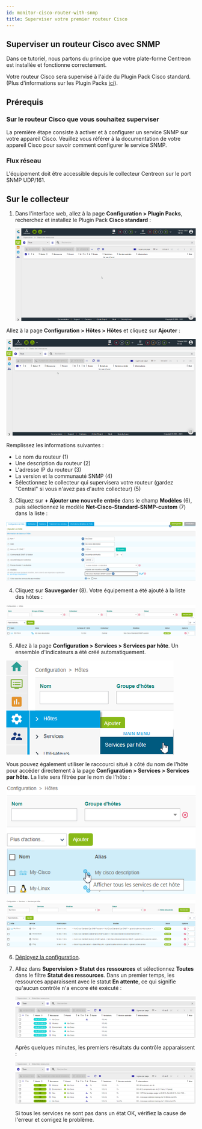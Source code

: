 ```yaml
---
id: monitor-cisco-router-with-snmp
title: Superviser votre premier routeur Cisco
---
```


## Superviser un routeur Cisco avec SNMP

Dans ce tutoriel, nous partons du principe que votre plate-forme Centreon est installée et fonctionne correctement.

Votre routeur Cisco sera supervisé à l'aide du Plugin Pack Cisco standard. (Plus d'informations sur les Plugin Packs [ici](../monitoring/pluginpacks.md)).

## Prérequis

### Sur le routeur Cisco que vous souhaitez superviser

La première étape consiste à activer et à configurer un service SNMP sur votre appareil Cisco.
Veuillez vous référer à la documentation de votre appareil Cisco pour savoir comment configurer le service SNMP.

### Flux réseau

L'équipement doit être accessible depuis le collecteur Centreon sur le port SNMP UDP/161.

## Sur le collecteur

1. Dans l'interface web, allez à la page **Configuration > Plugin Packs**, recherchez et installez le Plugin Pack **Cisco standard** :

   ![image](../assets/getting-started/quick_start_cisco_0.gif)

Allez à la page **Configuration > Hôtes > Hôtes** et cliquez sur **Ajouter** :

![image](../assets/getting-started/quick_start_cisco_1.gif)

Remplissez les informations suivantes :

* Le nom du routeur (1)
* Une description du routeur (2)
* L'adresse IP du routeur (3)
* La version et la communauté SNMP (4)
* Sélectionnez le collecteur qui supervisera votre routeur (gardez "Central" si vous n'avez pas d'autre collecteur) (5)

3. Cliquez sur **+ Ajouter une nouvelle entrée** dans le champ **Modèles** (6), puis sélectionnez le modèle **Net-Cisco-Standard-SNMP-custom** (7) dans la liste :

![image](../assets/getting-started/quick_start_cisco_2.png)

4. Cliquez sur **Sauvegarder** (8). Votre équipement a été ajouté à la liste des hôtes :

![image](../assets/getting-started/quick_start_cisco_3.png)

5. Allez à la page **Configuration > Services > Services par hôte**. Un ensemble d'indicateurs a été créé automatiquement.

![image](../assets/getting-started/quick_start_cisco_4a.png)

Vous pouvez également utiliser le raccourci situé à côté du nom de l'hôte pour accéder directement à la page **Configuration > Services > Services par hôte**. La liste sera filtrée par le nom de l'hôte :

![image](../assets/getting-started/quick_start_cisco_4b.png)

![image](../assets/getting-started/quick_start_cisco_5.png)

6. [Déployez la configuration](../monitoring/monitoring-servers/deploying-a-configuration.md).


7. Allez dans **Supervision > Statut des ressources** et sélectionnez **Toutes** dans le filtre **Statut des ressources**. Dans un premier temps, les ressources apparaissent avec le statut **En attente**, ce qui signifie qu'aucun contrôle n'a encore été exécuté :


   ![image](../assets/getting-started/quick_start_cisco_6.png)

   Après quelques minutes, les premiers résultats du contrôle apparaissent :

   ![image](../assets/getting-started/quick_start_cisco_7.png)

   Si tous les services ne sont pas dans un état OK, vérifiez la cause de l'erreur et corrigez le problème.
